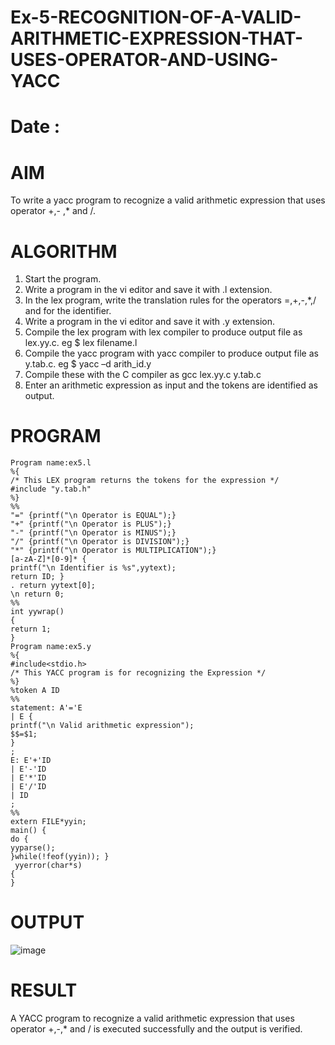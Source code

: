 # Ex-5-RECOGNITION-OF-A-VALID-ARITHMETIC-EXPRESSION-THAT-USES-OPERATOR-AND-USING-YACC
# Date :
# AIM
To write a yacc program to recognize a valid arithmetic expression that uses operator +,- ,* and /.
# ALGORITHM
1.	Start the program.
2.	Write a program in the vi editor and save it with .l extension.
3.	In the lex program, write the translation rules for the operators =,+,-,*,/ and for the identifier.
4.	Write a program in the vi editor and save it with .y extension.
5.	Compile the lex program with lex compiler to produce output file as lex.yy.c. eg $ lex filename.l
6.	Compile the yacc program with yacc compiler to produce output file as y.tab.c. eg $ yacc –d arith_id.y
7.	Compile these with the C compiler as gcc lex.yy.c y.tab.c
8.	Enter an arithmetic expression as input and the tokens are identified as output.
# PROGRAM
```
Program name:ex5.l
%{
/* This LEX program returns the tokens for the expression */
#include "y.tab.h"
%}
%%
"=" {printf("\n Operator is EQUAL");}
"+" {printf("\n Operator is PLUS");}
"-" {printf("\n Operator is MINUS");}
"/" {printf("\n Operator is DIVISION");}
"*" {printf("\n Operator is MULTIPLICATION");}
[a-zA-Z]*[0-9]* {
printf("\n Identifier is %s",yytext);
return ID; }
. return yytext[0];
\n return 0;
%%
int yywrap()
{
return 1;
}
Program name:ex5.y
%{
#include<stdio.h>
/* This YACC program is for recognizing the Expression */
%}
%token A ID
%%
statement: A'='E
| E {
printf("\n Valid arithmetic expression");
$$=$1;
}
;
E: E'+'ID
| E'-'ID
| E'*'ID
| E'/'ID
| ID
;
%%
extern FILE*yyin;
main() {
do {
yyparse();
}while(!feof(yyin)); }
 yyerror(char*s)
{
}
```



# OUTPUT
![image](https://github.com/Maheswarikarthi/Ex-5-RECOGNITION-OF-A-VALID-ARITHMETIC-EXPRESSION-THAT-USES-OPERATOR---AND-USING-YACC/assets/127172770/7867c7f0-ef29-4432-91cc-83ee89f137c5)


# RESULT
A YACC program to recognize a valid arithmetic expression that uses operator +,-,* and / is executed successfully and the output is verified.

